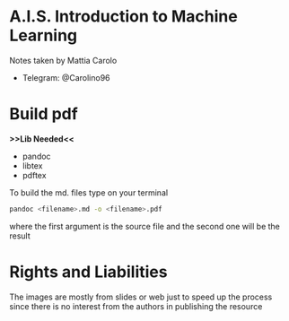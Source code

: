 # A.I.S. Introduction to Machine Learning

Notes taken by Mattia Carolo

- Telegram: @Carolino96

# Build pdf
 
**>>Lib Needed<<**

- pandoc
- libtex
- pdftex

To build the md. files type on your terminal

``` bash
pandoc <filename>.md -o <filename>.pdf
```

where the first argument is the source file and the second one will be the result

# Rights and Liabilities

The images are mostly from slides or web just to speed up the process since there is no interest from the authors in publishing the resource

